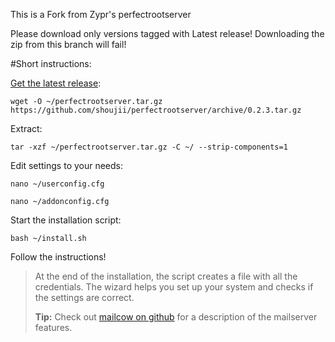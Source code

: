 This is a Fork from Zypr's perfectrootserver


Please download only versions tagged with Latest release!
Downloading the zip from this branch will fail!


#Short instructions:

[Get the latest release](https://github.com/shoujii/perfectrootserver/releases/latest "Latest Release"):
```
wget -O ~/perfectrootserver.tar.gz https://github.com/shoujii/perfectrootserver/archive/0.2.3.tar.gz
```

Extract:
```
tar -xzf ~/perfectrootserver.tar.gz -C ~/ --strip-components=1
```

Edit settings to your needs:
```
nano ~/userconfig.cfg
```

```
nano ~/addonconfig.cfg
```

Start the installation script:
```
bash ~/install.sh
```

Follow the instructions! 

> At the end of the installation, the script creates a file with all the credentials. The wizard helps you set up your system and checks if the settings are correct.
> 
> 
> **Tip:** Check out [mailcow on github](https://github.com/andryyy/mailcow) for a description of the mailserver features.  
